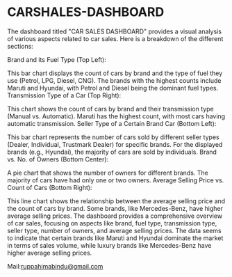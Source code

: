 # CARSHALES-DASHBOARD

The dashboard titled "CAR SALES DASHBOARD" provides a visual analysis of various aspects related to car sales. Here is a breakdown of the different sections:

Brand and its Fuel Type (Top Left):

This bar chart displays the count of cars by brand and the type of fuel they use (Petrol, LPG, Diesel, CNG).
The brands with the highest counts include Maruti and Hyundai, with Petrol and Diesel being the dominant fuel types.
Transmission Type of a Car (Top Right):

This chart shows the count of cars by brand and their transmission type (Manual vs. Automatic).
Maruti has the highest count, with most cars having automatic transmission.
Seller Type of a Certain Brand Car (Bottom Left):

This bar chart represents the number of cars sold by different seller types (Dealer, Individual, Trustmark Dealer) for specific brands.
For the displayed brands (e.g., Hyundai), the majority of cars are sold by individuals.
Brand vs. No. of Owners (Bottom Center):

A pie chart that shows the number of owners for different brands.
The majority of cars have had only one or two owners.
Average Selling Price vs. Count of Cars (Bottom Right):

This line chart shows the relationship between the average selling price and the count of cars by brand.
Some brands, like Mercedes-Benz, have higher average selling prices.
The dashboard provides a comprehensive overview of car sales, focusing on aspects like brand, fuel type, transmission type, seller type, number of owners, and average selling prices. The data seems to indicate that certain brands like Maruti and Hyundai dominate the market in terms of sales volume, while luxury brands like Mercedes-Benz have higher average selling prices.



Mail:ruppahimabindu@gmail.com

